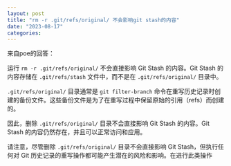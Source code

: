 ```yaml
---
layout: post
title: "rm -r .git/refs/original/ 不会影响git stash的内容"
date: "2023-08-17"
categories: 
---
```

<p>来自poe的回答：</p>

<p>运行 <code>rm -r .git/refs/original/</code> 不会直接影响 Git Stash 的内容。Git Stash 的内容存储在 <code>.git/refs/stash</code> 文件中，而不是在 <code>.git/refs/original/</code> 目录中。</p>

<p><code>.git/refs/original/</code> 目录通常是 <code>git filter-branch</code> 命令在重写历史记录时创建的备份文件。这些备份文件是为了在重写过程中保留原始的引用（refs）而创建的。</p>

<p>因此，删除 <code>.git/refs/original/</code> 目录不会直接影响 Git Stash 的内容。Git Stash 的内容仍然存在，并且可以正常访问和应用。</p>

<p>请注意，尽管删除 <code>.git/refs/original/</code> 目录不会直接影响 Git Stash，但执行任何对 Git 历史记录的重写操作都可能产生潜在的风险和影响。在进行此类操作</p>

